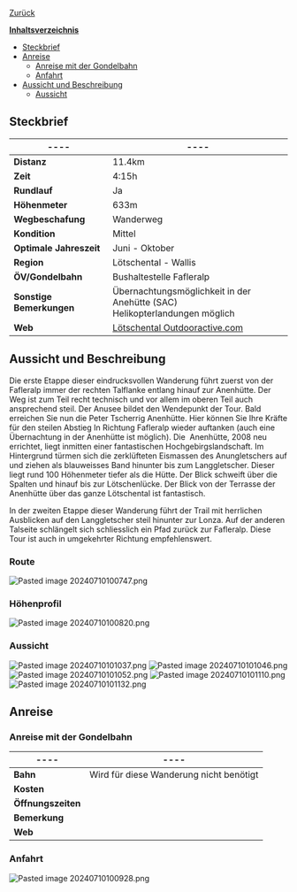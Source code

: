 [Zurück](../../Schweizerliste.md)

<u>**Inhaltsverzeichnis**</u>
- [Steckbrief](#Steckbrief)
- [Anreise](#Anreise)
	- [Anreise mit der Gondelbahn](#Anreise#Anreise%20mit%20der%20Gondelbahn)
	- [Anfahrt](#Anreise#Anfahrt)
- [Aussicht und Beschreibung](#Aussicht%20und%20Beschreibung)
	- [Aussicht](#Aussicht%20und%20Beschreibung#Aussicht)


## Steckbrief
| **----**                 | **----**                                                                                                                                    |
| ------------------------ | ------------------------------------------------------------------------------------------------------------------------------------------- |
| **Distanz**              | 11.4km                                                                                                                                      |
| **Zeit**                 | 4:15h                                                                                                                                       |
| **Rundlauf**             | Ja                                                                                                                                          |
| **Höhenmeter**           | 633m                                                                                                                                        |
| **Wegbeschafung**        | Wanderweg                                                                                                                                   |
| **Kondition**            | Mittel                                                                                                                                      |
| **Optimale Jahreszeit**  | Juni - Oktober                                                                                                                              |
| **Region**               | Lötschental - Wallis                                                                                                                        |
| **ÖV/Gondelbahn**        | Bushaltestelle Fafleralp                                                                                                                    |
| **Sonstige Bemerkungen** | Übernachtungsmöglichkeit in der Anehütte (SAC)<br>Helikopterlandungen möglich                                                               |
| **Web**                  | [Lötschental Outdooractive.com](https://regio.outdooractive.com/oar-loetschental/de/tour/wanderung/fafleralp-anenhuette-fafleralp/60470387) |

## Aussicht und Beschreibung
Die erste Etappe dieser eindrucksvollen Wanderung führt zuerst von der Fafleralp immer der rechten Talflanke entlang hinauf zur Anenhütte. Der Weg ist zum Teil recht technisch und vor allem im oberen Teil auch ansprechend steil. Der Anusee bildet den Wendepunkt der Tour. Bald erreichen Sie nun die Peter Tscherrig Anenhütte. Hier können Sie Ihre Kräfte für den steilen Abstieg In Richtung Fafleralp wieder auftanken (auch eine Übernachtung in der Anenhütte ist möglich). Die  Anenhütte, 2008 neu errichtet, liegt inmitten einer fantastischen Hochgebirgslandschaft. Im Hintergrund türmen sich die zerklüfteten Eismassen des Anungletschers auf und ziehen als blauweisses Band hinunter bis zum Langgletscher. Dieser liegt rund 100 Höhenmeter tiefer als die Hütte. Der Blick schweift über die Spalten und hinauf bis zur Lötschenlücke. Der Blick von der Terrasse der Anenhütte über das ganze Lötschental ist fantastisch.

In der zweiten Etappe dieser Wanderung führt der Trail mit herrlichen Ausblicken auf den Langgletscher steil hinunter zur Lonza. Auf der anderen Talseite schlängelt sich schliesslich ein Pfad zurück zur Fafleralp. Diese Tour ist auch in umgekehrter Richtung empfehlenswert.

### Route

![Pasted image 20240710100747.png](Pasted%20image%2020240710100747.png)
### Höhenprofil
![Pasted image 20240710100820.png](Pasted%20image%2020240710100820.png)

### Aussicht
![Pasted image 20240710101037.png](Pasted%20image%2020240710101037.png)
![Pasted image 20240710101046.png](Pasted%20image%2020240710101046.png)
![Pasted image 20240710101052.png](Pasted%20image%2020240710101052.png)
![Pasted image 20240710101110.png](Pasted%20image%2020240710101110.png)
![Pasted image 20240710101132.png](Pasted%20image%2020240710101132.png)
## Anreise
### Anreise mit der Gondelbahn

| **----**           | **----**                                |
| ------------------ | --------------------------------------- |
| **Bahn**           | Wird für diese Wanderung nicht benötigt |
| **Kosten**         |                                         |
| **Öffnungszeiten** |                                         |
| **Bemerkung**      |                                         |
| **Web**            |                                         |

### Anfahrt 
![Pasted image 20240710100928.png](Pasted%20image%2020240710100928.png)